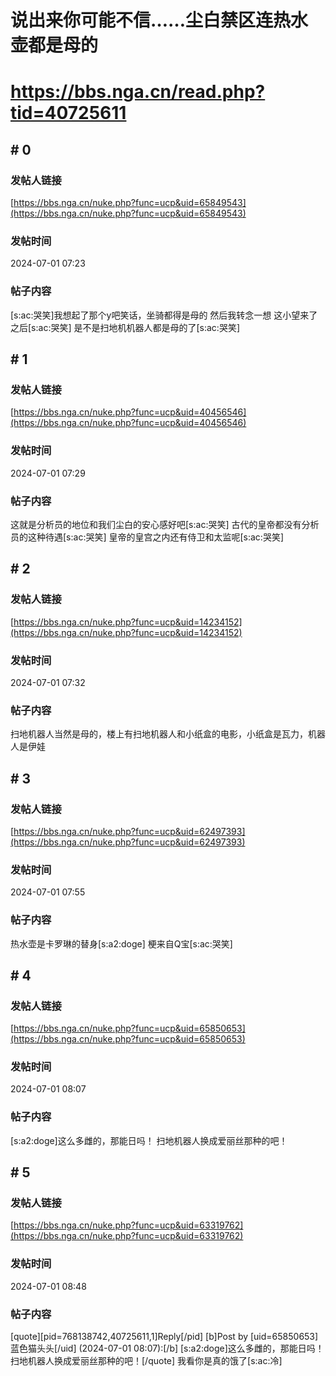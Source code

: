 # 说出来你可能不信……尘白禁区连热水壶都是母的
# https://bbs.nga.cn/read.php?tid=40725611

## \# 0
### 发帖人链接
[https://bbs.nga.cn/nuke.php?func=ucp&uid=65849543](https://bbs.nga.cn/nuke.php?func=ucp&uid=65849543)
### 发帖时间
2024-07-01 07:23
### 帖子内容
[s:ac:哭笑]我想起了那个y吧笑话，坐骑都得是母的
然后我转念一想
这小望来了之后[s:ac:哭笑]
是不是扫地机机器人都是母的了[s:ac:哭笑]
## \# 1
### 发帖人链接
[https://bbs.nga.cn/nuke.php?func=ucp&uid=40456546](https://bbs.nga.cn/nuke.php?func=ucp&uid=40456546)
### 发帖时间
2024-07-01 07:29
### 帖子内容
这就是分析员的地位和我们尘白的安心感好吧[s:ac:哭笑]
古代的皇帝都没有分析员的这种待遇[s:ac:哭笑]
皇帝的皇宫之内还有侍卫和太监呢[s:ac:哭笑]
## \# 2
### 发帖人链接
[https://bbs.nga.cn/nuke.php?func=ucp&uid=14234152](https://bbs.nga.cn/nuke.php?func=ucp&uid=14234152)
### 发帖时间
2024-07-01 07:32
### 帖子内容
扫地机器人当然是母的，楼上有扫地机器人和小纸盒的电影，小纸盒是瓦力，机器人是伊娃
## \# 3
### 发帖人链接
[https://bbs.nga.cn/nuke.php?func=ucp&uid=62497393](https://bbs.nga.cn/nuke.php?func=ucp&uid=62497393)
### 发帖时间
2024-07-01 07:55
### 帖子内容
热水壶是卡罗琳的替身[s:a2:doge]
梗来自Q宝[s:ac:哭笑]
## \# 4
### 发帖人链接
[https://bbs.nga.cn/nuke.php?func=ucp&uid=65850653](https://bbs.nga.cn/nuke.php?func=ucp&uid=65850653)
### 发帖时间
2024-07-01 08:07
### 帖子内容
[s:a2:doge]这么多雌的，那能日吗！ 扫地机器人换成爱丽丝那种的吧！
## \# 5
### 发帖人链接
[https://bbs.nga.cn/nuke.php?func=ucp&uid=63319762](https://bbs.nga.cn/nuke.php?func=ucp&uid=63319762)
### 发帖时间
2024-07-01 08:48
### 帖子内容
[quote][pid=768138742,40725611,1]Reply[/pid] [b]Post by [uid=65850653]蓝色猫头头[/uid] (2024-07-01 08:07):[/b]
[s:a2:doge]这么多雌的，那能日吗！ 扫地机器人换成爱丽丝那种的吧！[/quote]
我看你是真的饿了[s:ac:冷]
